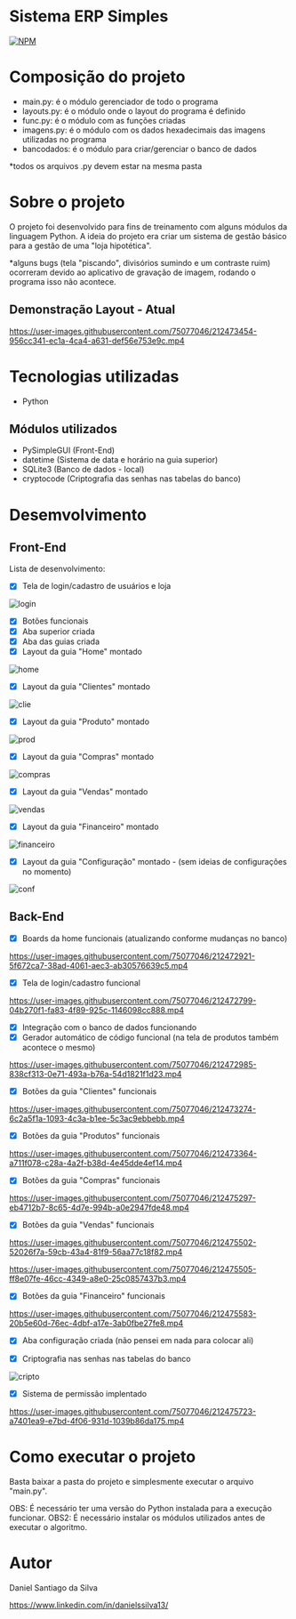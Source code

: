 # Sistema ERP Simples
[![NPM](https://img.shields.io/npm/l/react)](https://github.com/DanSantiago/Sistema-Loja-Completo/blob/main/LICENCE) 

# Composição do projeto
- main.py: é o módulo gerenciador de todo o programa
- layouts.py: é o módulo onde o layout do programa é definido
- func.py: é o módulo com as funções criadas
- imagens.py: é o módulo com os dados hexadecimais das imagens utilizadas no programa
- bancodados: é o módulo para criar/gerenciar o banco de dados

*todos os arquivos .py devem estar na mesma pasta

# Sobre o projeto

O projeto foi desenvolvido para fins de treinamento com alguns módulos da linguagem Python. A ideia do projeto era criar um sistema de gestão básico para a gestão de uma "loja hipotética".  

*alguns bugs (tela "piscando", divisórios sumindo e um contraste ruim) ocorreram devido ao aplicativo de gravação de imagem, rodando o programa isso não acontece.

## Demonstração Layout - Atual 

https://user-images.githubusercontent.com/75077046/212473454-956cc341-ec1a-4ca4-a631-def56e753e9c.mp4

# Tecnologias utilizadas
- Python

## Módulos utilizados
- PySimpleGUI (Front-End)
- datetime (Sistema de data e horário na guia superior)
- SQLite3 (Banco de dados - local)
- cryptocode (Criptografia das senhas nas tabelas do banco)

# Desemvolvimento

## Front-End

Lista de desenvolvimento:

- [x] Tela de login/cadastro de usuários e loja

![login](https://user-images.githubusercontent.com/75077046/212472260-380cb902-9a02-4646-8976-04a0f66f59ff.png)

- [x] Botões funcionais
- [x] Aba superior criada
- [x] Aba das guias criada
- [x] Layout da guia "Home" montado

![home](https://user-images.githubusercontent.com/75077046/212472271-221e56b3-9be7-4415-90a8-828afbf7ae02.png)

- [x] Layout da guia "Clientes" montado

![clie](https://user-images.githubusercontent.com/75077046/212472276-ef6c452c-abe7-4e10-9bf4-a518ae15cc8e.png)

- [x] Layout da guia "Produto" montado

![prod](https://user-images.githubusercontent.com/75077046/212472285-8b8202d8-66de-4a14-a6bd-911c88727963.png)

- [x] Layout da guia "Compras" montado

![compras](https://user-images.githubusercontent.com/75077046/212472291-97c11980-9127-4916-a7f6-d8eb3aad8785.png)

- [x] Layout da guia "Vendas" montado

![vendas](https://user-images.githubusercontent.com/75077046/212472294-6a67cf2d-29c4-489c-ac30-86e8fe10b867.png)

- [x] Layout da guia "Financeiro" montado

![financeiro](https://user-images.githubusercontent.com/75077046/212472304-b33e7ac8-855a-4cc2-80b5-0293214c31df.png)

- [x] Layout da guia "Configuração" montado - (sem ideias de configurações no momento)

![conf](https://user-images.githubusercontent.com/75077046/212472311-bbb52d20-82e3-45cb-aeb4-1a9eda8771a2.png)

## Back-End

- [x] Boards da home funcionais (atualizando conforme mudanças no banco)

https://user-images.githubusercontent.com/75077046/212472921-5f672ca7-38ad-4061-aec3-ab30576639c5.mp4

- [x] Tela de login/cadastro funcional

https://user-images.githubusercontent.com/75077046/212472799-04b270f1-fa83-4f89-925c-1146098cc888.mp4

- [x] Integração com o banco de dados funcionando
- [x] Gerador automático de código funcional (na tela de produtos também acontece o mesmo)

https://user-images.githubusercontent.com/75077046/212472985-838cf313-0e71-493a-b76a-54d1821f1d23.mp4

- [x] Botões da guia "Clientes" funcionais

https://user-images.githubusercontent.com/75077046/212473274-6c2a5f1a-1093-4c3a-b1ee-5c3ac9ebbebb.mp4

- [x] Botões da guia "Produtos" funcionais

https://user-images.githubusercontent.com/75077046/212473364-a711f078-c28a-4a2f-b38d-4e45dde4ef14.mp4

- [x] Botões da guia "Compras" funcionais

https://user-images.githubusercontent.com/75077046/212475297-eb4712b7-8c65-4d7e-994b-a0e2947fde48.mp4

- [x] Botões da guia "Vendas" funcionais

https://user-images.githubusercontent.com/75077046/212475502-52026f7a-59cb-43a4-81f9-56aa77c18f82.mp4

https://user-images.githubusercontent.com/75077046/212475505-ff8e07fe-46cc-4349-a8e0-25c0857437b3.mp4

- [x] Botões da guia "Financeiro" funcionais

https://user-images.githubusercontent.com/75077046/212475583-20b5e60d-76ec-4dbf-a17e-3ab0fbe27fe8.mp4

- [x] Aba configuração criada (não pensei em nada para colocar ali)

- [x] Criptografia nas senhas nas tabelas do banco

![cripto](https://user-images.githubusercontent.com/75077046/208319576-6218253e-273b-4fe9-9af5-dff752b0a987.png)

- [x] Sistema de permissão implentado

https://user-images.githubusercontent.com/75077046/212475723-a7401ea9-e7bd-4f06-931d-1039b86da175.mp4

# Como executar o projeto

Basta baixar a pasta do projeto e simplesmente executar o arquivo "main.py".

OBS: É necessário ter uma versão do Python instalada para a execução funcionar.
OBS2: É necessário instalar os módulos utilizados antes de executar o algoritmo.

# Autor

Daniel Santiago da Silva

https://www.linkedin.com/in/danielssilva13/
